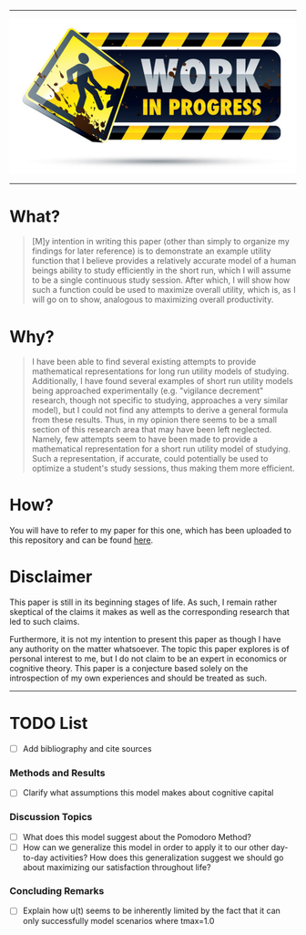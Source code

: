 -----------------------------------------------------
![Under Construction](img/under-construction.jpg)

-----------------------------------------------------

# What?

> [M]y intention in writing this paper (other than simply to organize my findings for later reference) is to demonstrate an example utility function that I believe provides a relatively accurate model of a human beings ability to study efficiently in the short run, which I will assume to be a single continuous study session. After which, I will show how such a function could be used to maximize overall utility, which is, as I will go on to show, analogous to maximizing overall productivity.


# Why?

> I have been able to find several existing attempts to provide mathematical representations for long run utility models of studying. Additionally, I have found several examples of short run utility models being approached experimentally (e.g. "vigilance decrement" research, though not specific to studying, approaches a very similar model), but I could not find any attempts to derive a general formula from these results. Thus, in my opinion there seems to be a small section of this research area that may have been left neglected. Namely, few attempts seem to have been made to provide a mathematical representation for a short run utility model of studying. Such a representation, if accurate, could potentially be used to optimize a student's study sessions, thus making them more efficient. 


# How?
You will have to refer to my paper for this one, which has been uploaded to this repository and can be found [here](UtilityFunctionForStudying.pdf).


# Disclaimer
This paper is still in its beginning stages of life. As such, I remain rather skeptical of the claims it makes as well as the corresponding research that led to such claims.

Furthermore, it is not my intention to present this paper as though I have any authority on the matter whatsoever. The topic this paper explores is of personal interest to me, but I do not claim to be an expert in economics or cognitive theory. This paper is a conjecture based solely on the introspection of my own experiences and should be treated as such.

-----------------------------------------------------

# TODO List

- [ ] Add bibliography and cite sources

### Methods and Results
- [ ] Clarify what assumptions this model makes about cognitive capital

### Discussion Topics
- [ ] What does this model suggest about the Pomodoro Method?
- [ ] How can we generalize this model in order to apply it to our other day-to-day activities? How does this generalization suggest we should go about maximizing our satisfaction throughout life?

### Concluding Remarks
- [ ] Explain how u(t) seems to be inherently limited by the fact that it can only successfully model scenarios where tmax=1.0
